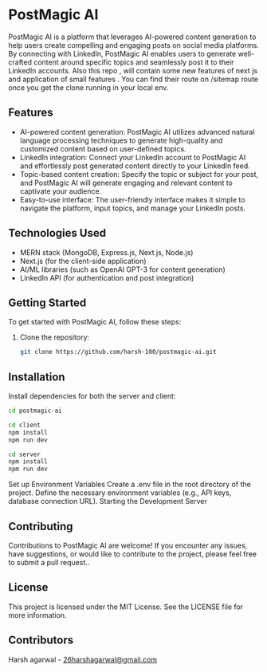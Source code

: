 # PostMagic AI

PostMagic AI is a platform that leverages AI-powered content generation to help users create compelling and engaging posts on social media platforms. By connecting with LinkedIn, PostMagic AI enables users to generate well-crafted content around specific topics and seamlessly post it to their LinkedIn accounts.
Also this repo , will contain some new features of next js and application of small features . You can find their route on /sitemap  route once you get the clone running in your local env.

## Features

- AI-powered content generation: PostMagic AI utilizes advanced natural language processing techniques to generate high-quality and customized content based on user-defined topics.
- LinkedIn integration: Connect your LinkedIn account to PostMagic AI and effortlessly post generated content directly to your LinkedIn feed.
- Topic-based content creation: Specify the topic or subject for your post, and PostMagic AI will generate engaging and relevant content to captivate your audience.
- Easy-to-use interface: The user-friendly interface makes it simple to navigate the platform, input topics, and manage your LinkedIn posts.

## Technologies Used

- MERN stack (MongoDB, Express.js, Next.js, Node.js)
- Next.js (for the client-side application)
- AI/ML libraries (such as OpenAI GPT-3 for content generation)
- LinkedIn API (for authentication and post integration)

## Getting Started

To get started with PostMagic AI, follow these steps:

1. Clone the repository:

   ```bash
   git clone https://github.com/harsh-100/postmagic-ai.git
   ```

## Installation

Install dependencies for both the server and client:

```bash
cd postmagic-ai

cd client
npm install
npm run dev

cd server
npm install
npm run dev

```

Set up Environment Variables
Create a .env file in the root directory of the project.
Define the necessary environment variables (e.g., API keys, database connection URL).
Starting the Development Server

## Contributing

Contributions to PostMagic AI are welcome! If you encounter any issues, have suggestions, or would like to contribute to the project, please feel free to submit a pull request..

## License

This project is licensed under the MIT License. See the LICENSE file for more information.

## Contributors

Harsh agarwal - 26harshagarwal@gmail.com
